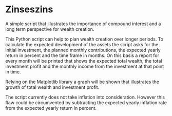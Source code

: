 # Zinseszins
 A simple script that illustrates the importance of compound interest and
 a long term perspective for wealth creation.

 This Python script can help to plan wealth creation over longer periods.
 To calculate the expected development of the assets the script asks for
 the initial investment, the planned monthly contributions, the expected
 yearly return in percent and the time frame in months. On this basis a report
 for every month will be printed that shows the expected total wealth,
 the total investment profit and the monthly income from the investment at that
 point in time.

 Relying on the Matplotlib library a graph will be shown that illustrates
 the growth of total wealth and investment profit.

 The script currently does not take inflation into consideration. However this
 flaw could be circumvented by subtracting the expected yearly inflation rate
 from the expected yearly return in percent.
